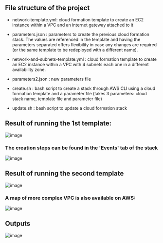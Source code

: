 ## File structure of the project

- network-template.yml: cloud formation template to create an EC2 instance within a VPC and an internet gateway attached to it
  
- parameters.json : parameters to create the previous cloud formation stack. The values are referenced in the template and having the parameters separated offers flexibility in case any changes are required (or the same template to be redeployed with a different name).
  
- network-and-subnets-template.yml : cloud formation template to create an EC2 instance within a VPC with 4 subnets each one in a different availability zone.
  
- parameters2.json : new parameters file
  
- create.sh : bash script to create a stack through AWS CLI using a cloud formation template and a parameter file (takes 3 parameters: cloud stack name, template file and parameter file)
  
- update.sh : bash script to update a cloud formation stack



## Result of running the 1st template: 


![image](https://github.com/dedalus94/cloud-formation-IAC-scripts/assets/49538048/0537b69f-956b-4496-9905-10e90459e411)

### The  creation steps can be found in the 'Events' tab of the stack

![image](https://github.com/dedalus94/cloud-formation-IAC-scripts/assets/49538048/f3466bd9-a922-4149-9d52-2812a07a46ed)


## Result of running the second template 


![image](https://github.com/dedalus94/cloud-formation-IAC-scripts/assets/49538048/672b23e1-aeb8-40d0-9759-11d6dbf82703)

### A map of more complex VPC is also available on AWS:

![image](https://github.com/dedalus94/cloud-formation-IAC-scripts/assets/49538048/42cd145e-d2c6-4451-935b-cac9b01f3c8c)


## Outputs

![image](https://github.com/dedalus94/cloud-formation-IAC-scripts/assets/49538048/059b35df-b697-4460-b53b-79beadafd855)



